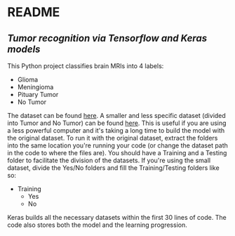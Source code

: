 # README
## _Tumor recognition via Tensorflow and Keras models_

This Python project classifies brain MRIs into 4 labels:
* Glioma
* Meningioma
* Pituary Tumor
* No Tumor

The dataset can be found [here](https://www.kaggle.com/datasets/masoudnickparvar/brain-tumor-mri-dataset). A smaller and less specific dataset (divided into Tumor and No Tumor) can be found [here](https://www.kaggle.com/datasets/navoneel/brain-mri-images-for-brain-tumor-detection). This is useful if you are using a less powerful computer and it's taking a long time to build the model with the original dataset. To run it with the original dataset, extract the folders into the same location you're running your code (or change the dataset path in the code to where the files are). You should have a Training and a Testing folder to facilitate the division of the datasets. If you're using the small dataset, divide the Yes/No folders and fill the Training/Testing folders like so:
* Training
    * Yes
    * No

Keras builds all the necessary datasets within the first 30 lines of code. The code also stores both the model and the learning progression.


